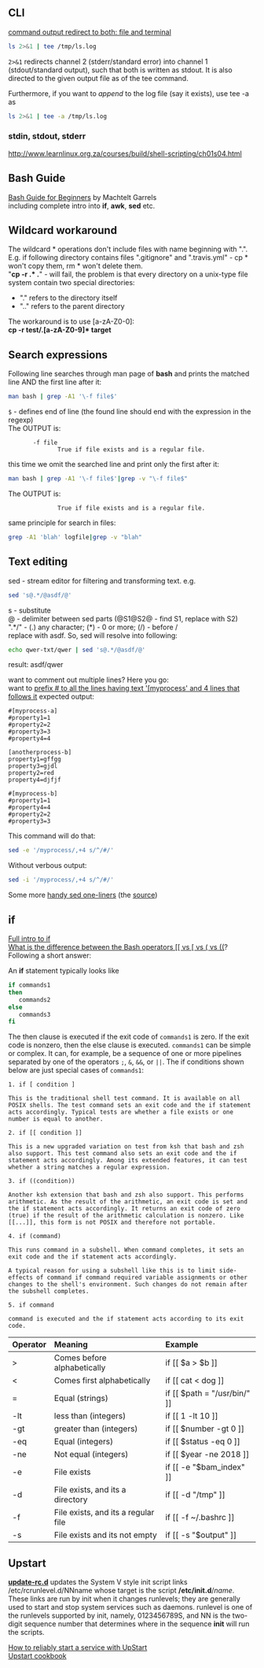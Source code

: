 
## CLI

[command output redirect to both: file and terminal](https://stackoverflow.com/questions/13591374/command-output-redirect-to-file-and-terminal)
```sh
ls 2>&1 | tee /tmp/ls.log
```
`2>&1` redirects channel 2 (stderr/standard error) into channel 1 (stdout/standard output), such that both is written as stdout. It is also directed to the given output file as of the tee command.

Furthermore, if you want to _append_ to the log file (say it exists), use tee -a as
```sh
ls 2>&1 | tee -a /tmp/ls.log
```
### stdin, stdout, stderr
http://www.learnlinux.org.za/courses/build/shell-scripting/ch01s04.html

## Bash Guide
[Bash Guide for Beginners](http://tldp.org/LDP/Bash-Beginners-Guide/html/index.html)
by Machtelt Garrels  
including complete intro into __if__, __awk__, __sed__ etc.

## Wildcard workaround
The wildcard * operations don't include files with name beginning with ".". E.g. if following directory contains files ".gitignore" and ".travis.yml" - cp * won't copy them, rm * won't delete them.  
"__cp -r .* .__" - will fail, the problem is that every directory on a unix-type file system contain two special directories:  
- "." refers to the directory itself
- ".." refers to the parent directory

The workaround is to use [a-zA-Z0-0]:  
__cp -r test/.[a-zA-Z0-9]* target__

## Search expressions
Following line searches through man page of __bash__ and prints the matched line AND the first line after it:
```sh
man bash | grep -A1 '\-f file$'
```
`$` - defines end of line (the found line should end with the expression in the regexp)  
The OUTPUT is:  
```
       -f file
              True if file exists and is a regular file.
```

this time we omit the searched line and print only the first after it:  
```sh
man bash | grep -A1 '\-f file$'|grep -v "\-f file$"
```
The OUTPUT is:  
```
              True if file exists and is a regular file.
```

same principle for search in files:  
```sh
grep -A1 'blah' logfile|grep -v "blah"
```

## Text editing
sed - stream editor for filtering and transforming text. 
e.g. 
```sh
sed 's@.*/@asdf/@'
```
s - substitute  
@ - delimiter between sed parts (@S1@S2@ - find S1, replace with S2)  
".\*/" - (.) any character; (\*) - 0 or more; (/) - before /  
replace with asdf. So, sed will resolve into following:
```sh
echo qwer-txt/qwer | sed 's@.*/@asdf/@'
```
result: asdf/qwer

want to comment out multiple lines? Here you go:  
want to [prefix # to all the lines having text \'\[myprocess\' and 4 lines that follows it](https://stackoverflow.com/questions/11703900/sed-comment-a-matching-line-and-x-lines-after-it) expected output:  
```
#[myprocess-a]
#property1=1
#property2=2
#property3=3
#property4=4

[anotherprocess-b]
property1=gffgg
property3=gjdl
property2=red
property4=djfjf

#[myprocess-b]
#property1=1
#property4=4
#property2=2
#property3=3
```
This command will do that:  
```sh
sed -e '/myprocess/,+4 s/^/#/' 
```
Without verbous output:  
```sh
sed -i '/myprocess/,+4 s/^/#/' 
```


Some more [handy sed one-liners](https://github.com/grelaxus/notes-pub/blob/master/shell-notes/SED_handy_one-liners.html) (the [source](https://edoras.sdsu.edu/doc/sed-oneliners.html))

## if
[Full intro to if](http://tldp.org/LDP/Bash-Beginners-Guide/html/sect_07_01.html)  
[What is the difference between the Bash operators \[\[ vs \[ vs \( vs \(\(](https://unix.stackexchange.com/questions/306111/what-is-the-difference-between-the-bash-operators-vs-vs-vs)? Following a short answer:  

An __if__ statement typically looks like

```sh
if commands1
then
   commands2
else
   commands3
fi
```
The then clause is executed if the exit code of `commands1` is zero. If the exit code is nonzero, then the else clause is executed. `commands1` can be simple or complex. It can, for example, be a sequence of one or more pipelines separated by one of the operators `;`, ```&```, ```&&```, or ```||```. The if conditions shown below are just special cases of `commands1`:  

    1. if [ condition ]

    This is the traditional shell test command. It is available on all POSIX shells. The test command sets an exit code and the if statement acts accordingly. Typical tests are whether a file exists or one number is equal to another.

    2. if [[ condition ]]

    This is a new upgraded variation on test from ksh that bash and zsh also support. This test command also sets an exit code and the if statement acts accordingly. Among its extended features, it can test whether a string matches a regular expression.

    3. if ((condition))

    Another ksh extension that bash and zsh also support. This performs arithmetic. As the result of the arithmetic, an exit code is set and the if statement acts accordingly. It returns an exit code of zero (true) if the result of the arithmetic calculation is nonzero. Like [[...]], this form is not POSIX and therefore not portable.

    4. if (command)

    This runs command in a subshell. When command completes, it sets an exit code and the if statement acts accordingly.

    A typical reason for using a subshell like this is to limit side-effects of command if command required variable assignments or other changes to the shell's environment. Such changes do not remain after the subshell completes.

    5. if command

    command is executed and the if statement acts according to its exit code.
    
    
    

| Operator	| Meaning                                 | Example                          |
| ------------| :---                                    |:---------------------------------|
| >	       | Comes before alphabetically	       | if [[ $a > $b ]]
| <	       | Comes first alphabetically	       | if [[ cat < dog ]]
| =	       | Equal (strings)	                     | if [[ $path = "/usr/bin/" ]]
| -lt	       | less than (integers)	              | if [[ 1 -lt 10 ]]
| -gt	       | greater than (integers)	              | if [[ $number -gt 0 ]]
| -eq	       | Equal (integers)	                     | if [[ $status -eq 0 ]]
| -ne	       | Not equal (integers)	              | if [[ $year -ne 2018 ]]
| -e 	       | File exists	                            | if [[ -e "$bam_index" ]]
| -d	       | File exists, and its a directory	       | if [[ -d "/tmp" ]]
| -f 	       | File exists, and its a regular file	| if [[ -f ~/.bashrc ]]
| -s	       | File exists and its not empty	       | if [[ -s "$output" ]]

## Upstart

[__update-rc.d__](https://manpages.debian.org/wheezy/sysv-rc/update-rc.d.8.en.html) updates the System V style init script links /etc/rcrunlevel.d/NNname whose target is the script __/etc/init.d__/_name_. These links are run by init when it changes runlevels; they are generally used to start and stop system services such as daemons. runlevel is one of the runlevels supported by init, namely, 0123456789S, and NN is the two-digit sequence number that determines where in the sequence __init__ will run the scripts.

[How to reliably start a service with UpStart](https://zohaib.me/how-to-reliably-start-a-service-with-upstart/)  
[Upstart cookbook](http://upstart.ubuntu.com/cookbook/#job-states)
